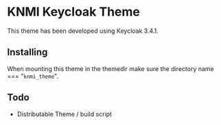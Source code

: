 # KNMI Keycloak Theme

This theme has been developed using Keycloak 3.4.1.

## Installing

When mounting this theme in the themedir make sure the directory name === "`knmi_theme`".

## Todo

* Distributable Theme / build script
